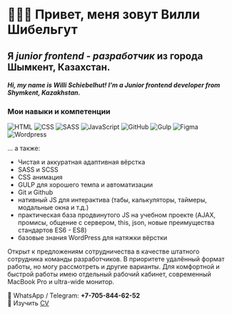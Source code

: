 # 👨🏻‍💻 Привет, меня зовут **Вилли Шибельгут**
## Я *junior frontend - разработчик* из города Шымкент, Казахстан.
##### Hi, my name is Willi Schiebelhut! I'm a Junior frontend developer from Shymkent, Kazakhstan.

### Мои навыки и компетенции
![HTML](https://img.shields.io/badge/-HTML-090909?style=for-the-badge&logo=html5)
![CSS](https://img.shields.io/badge/-CSS3-090909?style=for-the-badge&logo=css3)
![SASS](https://img.shields.io/badge/-SASS-090909?style=for-the-badge&logo=SASS)
![JavaScript](https://img.shields.io/badge/-JavaScript-090909?style=for-the-badge&logo=JavaScript)
![GitHub](https://img.shields.io/badge/-GitHub-090909?style=for-the-badge&logo=GitHub)
![Gulp](https://img.shields.io/badge/-Gulp-090909?style=for-the-badge&logo=Gulp)
![Figma](https://img.shields.io/badge/-Figma-090909?style=for-the-badge&logo=Figma)
![Wordpress](https://img.shields.io/badge/-Wordpress-090909?style=for-the-badge&logo=Wordpress)

... а также:

- Чистая и аккуратная адаптивная вёрстка
- SASS и SCSS
- CSS анимация
- GULP для хорошего темпа и автоматизации
- Git и Github
- нативный JS для интерактива (табы, калькуляторы, таймеры, модальные окна и т.д.)
- практическая база продвинутого JS на учебном проекте (AJAX, промисы, общение с сервером, this, json, новые преимущества стандартов ES6 - ES8)
- базовые знания WordPress для натяжки вёрстки

Открыт к предложениям сотрудничества в качестве штатного сотрудника команды разработчиков. В приоритете удалённый формат работы, но могу рассмотреть и другие варианты. Для комфортной и быстрой работы имею отдельный рабочий кабинет, современный MacBook Pro и ultra-wide монитор.

🤙 WhatsApp / Telegram: **+7-705-844-62-52**  
📄 Изучить [CV](https://hh.kz/resume/db2d0072ff0902197b0039ed1f6430734e795a)  

 

